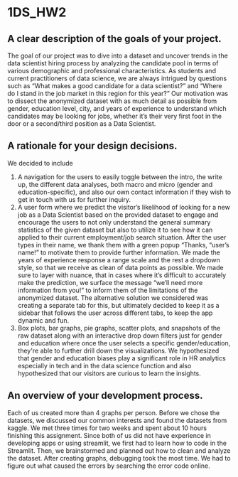 # 1DS_HW2

## A clear description of the goals of your project. 
The goal of our project was to dive into a dataset and uncover trends in the data scientist hiring process by analyzing the candidate pool in terms of various demographic and professional characteristics. As students and current practitioners of data science, we are always intrigued by questions such as “What makes a good candidate for a data scientist?” and “Where do I stand in the job market in this region for this year?” Our motivation was to dissect the anonymized dataset with as much detail as possible from gender, education level, city, and years of experience to understand which candidates may be looking for jobs, whether it’s their very first foot in the door or a second/third position as a Data Scientist.  

## A rationale for your design decisions. 
We decided to include 
1) A navigation for the users to easily toggle between the intro, the write up, the different data analyses, both macro and micro (gender and education-specific), and also our own contact information if they wish to get in touch with us for further inquiry. 
2) A user form where we predict the visitor’s likelihood of looking for a new job as a Data Scientist based on the provided dataset to engage and encourage the users to not only understand the general summary statistics of the given dataset but also to utilize it to see how it can applied to their current employment/job search situation. After the user types in their name, we thank them with a green popup “Thanks, “user’s name!” to motivate them to provide further information. We made the years of experience response a range scale and the rest a dropdown style, so that we receive as clean of data points as possible. We made sure to layer with nuance, that in cases where it’s difficult to accurately make the prediction, we surface the message “we’ll need more information from you!” to inform them of the limitations of the anonymized dataset. The alternative solution we considered was creating a separate tab for this, but ultimately decided to keep it as a sidebar that follows the user across different tabs, to keep the app dynamic and fun. 
3) Box plots, bar graphs, pie graphs, scatter plots, and snapshots of the raw dataset along with an interactive drop down filters just for gender and education where once the user selects a specific gender/education, they're able to further drill down the visualizations. We hypothesized that gender and education biases play a significant role in HR analytics especially in tech and in the data science function and also hypothesized that our visitors are curious to learn the insights.

## An overview of your development process.
Each of us created more than 4 graphs per person. Before we chose the datasets, we discussed our common interests and found the datasets from kaggle. We met three times for two weeks and spent about 10 hours finishing this assignment. Since both of us did not have experience in developing apps or using streamlit, we first had to learn how to code in the Streamlit. Then, we brainstormed and planned out how to clean and analyze the dataset. After creating graphs, debugging took the most time. We had to figure out what caused the errors by searching the error code online. 
